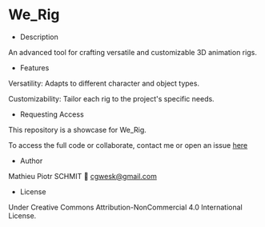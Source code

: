 # We_Rig

- Description

An advanced tool for crafting versatile and customizable 3D animation rigs.

- Features

Versatility: Adapts to different character and object types.

Customizability: Tailor each rig to the project's specific needs.

- Requesting Access

This repository is a showcase for We_Rig.

To access the full code or collaborate, contact me or open an issue [here](https://github.com/wesk-fr/we_rig_showcase/issues/new?assignees=&labels=Access+Request&projects=&template=access_request-md.md&title=Request+for+Collaborator+Access)

- Author

Mathieu Piotr SCHMIT
📧 cgwesk@gmail.com

- License

Under Creative Commons Attribution-NonCommercial 4.0 International License.
